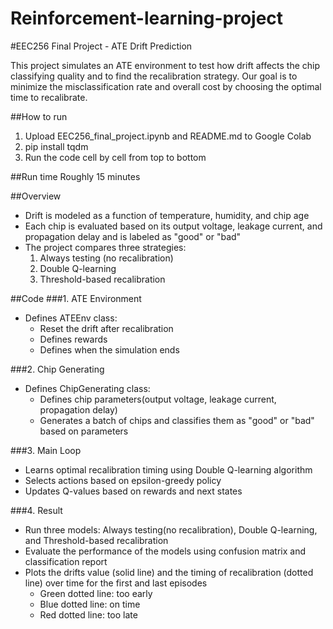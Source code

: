 # Reinforcement-learning-project


#EEC256 Final Project - ATE Drift Prediction

This project simulates an ATE environment to test how drift affects the chip classifying quality and to find the recalibration strategy. Our goal is to minimize the misclassification rate and overall cost by choosing the optimal time to recalibrate.

##How to run
1. Upload EEC256_final_project.ipynb and README.md to Google Colab
2. pip install tqdm
3. Run the code cell by cell from top to bottom

##Run time
Roughly 15 minutes

##Overview
- Drift is modeled as a function of temperature, humidity, and chip age
- Each chip is evaluated based on its output voltage, leakage current, and propagation delay and is labeled as "good" or "bad"
- The project compares three strategies:
  1. Always testing (no recalibration)
  2. Double Q-learning
  3. Threshold-based recalibration

##Code
###1. ATE Environment
- Defines ATEEnv class:
  - Reset the drift after recalibration
  - Defines rewards
  - Defines when the simulation ends

###2. Chip Generating
- Defines ChipGenerating class:
  - Defines chip parameters(output voltage, leakage current, propagation delay)
  - Generates a batch of chips and classifies them as "good" or "bad" based on parameters

###3. Main Loop
- Learns optimal recalibration timing using Double Q-learning algorithm
- Selects actions based on epsilon-greedy policy
- Updates Q-values based on rewards and next states

###4. Result
- Run three models: Always testing(no recalibration), Double Q-learning, and Threshold-based recalibration
- Evaluate the performance of the models using confusion matrix and classification report
- Plots the drifts value (solid line) and the timing of recalibration (dotted line) over time for the first and last episodes
  - Green dotted line: too early
  - Blue dotted line: on time
  - Red dotted line: too late
